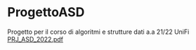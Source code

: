# ProgettoASD
Progetto per il corso di algoritmi e strutture dati a.a 21/22 UniFi
[PRJ_ASD_2022.pdf](https://github.com/Ellinas7/ProgettoASD/files/15472552/PRJ_ASD_2022.pdf)
